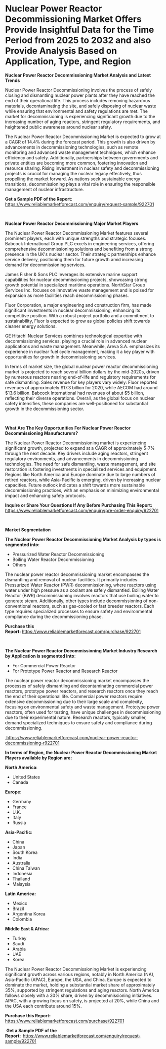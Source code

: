 <p><h1>Nuclear Power Reactor Decommissioning Market Offers Provide Insightful Data for the Time Period from 2025 to 2032 and also Provide Analysis Based on Application, Type, and Region</h1></p><p><strong>Nuclear Power Reactor Decommissioning Market Analysis and Latest Trends</strong></p>
<p><p>Nuclear Power Reactor Decommissioning involves the process of safely closing and dismantling nuclear power plants after they have reached the end of their operational life. This process includes removing hazardous materials, decontaminating the site, and safely disposing of nuclear waste while ensuring that environmental and safety regulations are met. The market for decommissioning is experiencing significant growth due to the increasing number of aging reactors, stringent regulatory requirements, and heightened public awareness around nuclear safety.</p><p>The Nuclear Power Reactor Decommissioning Market is expected to grow at a CAGR of 14.4% during the forecast period. This growth is also driven by advancements in decommissioning technologies, such as remote monitoring and advanced waste management techniques, which enhance efficiency and safety. Additionally, partnerships between governments and private entities are becoming more common, fostering innovation and resource sharing. Rising investment in nuclear safety and decommissioning projects is crucial for managing the nuclear legacy effectively, thus propelling the market forward. As nations seek sustainable energy transitions, decommissioning plays a vital role in ensuring the responsible management of nuclear infrastructure.</p></p>
<p><strong>Get a Sample PDF of the Report:&nbsp;</strong> <a href="https://www.reliablemarketforecast.com/enquiry/request-sample/922701?utm_campaign=3495&utm_medium=2&utm_source=Github&utm_content=ia&utm_term=18042025&utm_id=nuclear-power-reactor-decommissioning">https://www.reliablemarketforecast.com/enquiry/request-sample/922701</a></p>
<p>&nbsp;</p>
<p><strong>Nuclear Power Reactor Decommissioning Major Market Players</strong></p>
<p><p>The Nuclear Power Reactor Decommissioning Market features several prominent players, each with unique strengths and strategic focuses. Babcock International Group PLC excels in engineering services, offering comprehensive decommissioning solutions and benefiting from a strong presence in the UK's nuclear sector. Their strategic partnerships enhance service delivery, positioning them for future growth amid increasing demand for decommissioning services.</p><p>James Fisher & Sons PLC leverages its extensive marine support capabilities for nuclear decommissioning projects, showcasing strong growth potential in specialized maritime operations. NorthStar Group Services Inc. focuses on innovative waste management and is poised for expansion as more facilities reach decommissioning phases.</p><p>Fluor Corporation, a major engineering and construction firm, has made significant investments in nuclear decommissioning, enhancing its competitive position. With a robust project portfolio and a commitment to sustainability, Fluor is expected to grow as global policies shift towards cleaner energy solutions.</p><p>GE Hitachi Nuclear Services combines technological expertise with decommissioning services, playing a crucial role in advanced nuclear applications and waste management. Meanwhile, Areva S.A. emphasizes its experience in nuclear fuel cycle management, making it a key player with opportunities for growth in decommissioning services.</p><p>In terms of market size, the global nuclear power reactor decommissioning market is projected to reach several billion dollars by the mid-2020s, driven by numerous reactors nearing end-of-life and regulatory requirements for safe dismantling. Sales revenue for key players vary widely: Fluor reported revenues of approximately $17.3 billion for 2020, while AECOM had around $13.6 billion. Babcock International had revenues of about $5 billion, reflecting their diverse operations. Overall, as the global focus on nuclear safety intensifies, these companies are well-positioned for substantial growth in the decommissioning sector.</p></p>
<p>&nbsp;</p>
<p><strong>What Are The Key Opportunities For Nuclear Power Reactor Decommissioning Manufacturers?</strong></p>
<p><p>The Nuclear Power Reactor Decommissioning market is experiencing significant growth, projected to expand at a CAGR of approximately 5-7% through the next decade. Key drivers include aging reactors, stringent regulatory environments, and advancements in decommissioning technologies. The need for safe dismantling, waste management, and site restoration is fostering investments in specialized services and equipment. Regions like North America and Europe dominate due to large numbers of retired reactors, while Asia-Pacific is emerging, driven by increasing nuclear capacities. Future outlook indicates a shift towards more sustainable decommissioning practices, with an emphasis on minimizing environmental impact and enhancing safety protocols.</p></p>
<p><strong>Inquire or Share Your Questions If Any Before Purchasing This Report:</strong> <a href="https://www.reliablemarketforecast.com/enquiry/pre-order-enquiry/922701?utm_campaign=3495&utm_medium=2&utm_source=Github&utm_content=ia&utm_term=18042025&utm_id=nuclear-power-reactor-decommissioning">https://www.reliablemarketforecast.com/enquiry/pre-order-enquiry/922701</a></p>
<p>&nbsp;</p>
<p><strong>Market Segmentation</strong></p>
<p><strong>The Nuclear Power Reactor Decommissioning Market Analysis by types is segmented into:</strong></p>
<p><ul><li>Pressurized Water Reactor Decommissioning</li><li>Boiling Water Reactor Decommissioning</li><li>Others</li></ul></p>
<p><p>The nuclear power reactor decommissioning market encompasses the dismantling and removal of nuclear facilities. It primarily includes Pressurized Water Reactor (PWR) decommissioning, where reactors using water under high pressure as a coolant are safely dismantled. Boiling Water Reactor (BWR) decommissioning involves reactors that use boiling water to generate steam. Additionally, other types include decommissioning of non-conventional reactors, such as gas-cooled or fast breeder reactors. Each type requires specialized processes to ensure safety and environmental compliance during the decommissioning phase.</p></p>
<p><strong>Purchase this Report:&nbsp;</strong><a href="https://www.reliablemarketforecast.com/purchase/922701?utm_campaign=3495&utm_medium=2&utm_source=Github&utm_content=ia&utm_term=18042025&utm_id=nuclear-power-reactor-decommissioning">https://www.reliablemarketforecast.com/purchase/922701</a></p>
<p>&nbsp;</p>
<p><strong>The Nuclear Power Reactor Decommissioning Market Industry Research by Application is segmented into:</strong></p>
<p><ul><li>For Commercial Power Reactor</li><li>For Prototype Power Reactor and Research Reactor</li></ul></p>
<p><p>The nuclear power reactor decommissioning market encompasses the processes of safely dismantling and decontaminating commercial power reactors, prototype power reactors, and research reactors once they reach the end of their operational life. Commercial power reactors require extensive decommissioning due to their large scale and complexity, focusing on environmental safety and waste management. Prototype power reactors, often used for testing, have unique challenges in decommissioning due to their experimental nature. Research reactors, typically smaller, demand specialized techniques to ensure safety and compliance during decommissioning.</p></p>
<p><a href="https://www.reliablemarketforecast.com/nuclear-power-reactor-decommissioning-r922701?utm_campaign=3495&utm_medium=2&utm_source=Github&utm_content=ia&utm_term=18042025&utm_id=nuclear-power-reactor-decommissioning">&nbsp;https://www.reliablemarketforecast.com/nuclear-power-reactor-decommissioning-r922701</a></p>
<p><strong>In terms of Region, the Nuclear Power Reactor Decommissioning Market Players available by Region are:</strong></p>
<p>
    <p> <strong> North America: </strong>
        <ul>
            <li>United States</li>
            <li>Canada</li>
        </ul>
        </p> 
    <p> <strong> Europe: </strong>
        <ul>
            <li>Germany</li>
            <li>France</li>
            <li>U.K.</li>
            <li>Italy</li>
            <li>Russia</li>
        </ul>
        </p> 
    <p> <strong> Asia-Pacific: </strong>
        <ul>
            <li>China</li>
            <li>Japan</li>
            <li>South Korea</li>
            <li>India</li>
            <li>Australia</li>
            <li>China Taiwan</li>
            <li>Indonesia</li>
            <li>Thailand</li>
            <li>Malaysia</li>
        </ul>
        </p> 
    <p> <strong> Latin America: </strong>
        <ul>
            <li>Mexico</li>
            <li>Brazil</li>
            <li>Argentina Korea</li>
            <li>Colombia</li>
        </ul>
        </p> 
    <p> <strong> Middle East & Africa: </strong>
        <ul>
            <li>Turkey</li>
            <li>Saudi</li>
            <li>Arabia</li>
            <li>UAE</li>
            <li>Korea</li>
        </ul>
    </p>
    </p>
<p><p>The Nuclear Power Reactor Decommissioning Market is experiencing significant growth across various regions, notably in North America (NA), Asia-Pacific (APAC), Europe, the USA, and China. Europe is expected to dominate the market, holding a substantial market share of approximately 35%, supported by stringent regulations and aging reactors. North America follows closely with a 30% share, driven by decommissioning initiatives. APAC, with a growing focus on safety, is projected at 20%, while China and the USA each contribute around 15%.</p></p>
<p><strong>Purchase this Report: </strong><a href="https://www.reliablemarketforecast.com/purchase/922701?utm_campaign=3495&utm_medium=2&utm_source=Github&utm_content=ia&utm_term=18042025&utm_id=nuclear-power-reactor-decommissioning">https://www.reliablemarketforecast.com/purchase/922701</a></p>
<p>&nbsp;<strong>Get a Sample PDF of the Report:&nbsp;&nbsp;</strong><a href="https://www.reliablemarketforecast.com/enquiry/request-sample/922701?utm_campaign=3495&utm_medium=2&utm_source=Github&utm_content=ia&utm_term=18042025&utm_id=nuclear-power-reactor-decommissioning">https://www.reliablemarketforecast.com/enquiry/request-sample/922701</a></p>
<p><strong></strong></p>
<p><p></p><p></p><p></p></p>